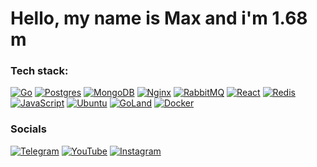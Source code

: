 # Hello, my name is Max and i'm 1.68 m

### Tech stack:
[![Go](https://img.shields.io/badge/go-%2300ADD8.svg?style=for-the-badge&logo=go&logoColor=white)](https://go.dev/) [![Postgres](https://img.shields.io/badge/postgres-%23316192.svg?style=for-the-badge&logo=postgresql&logoColor=white)](https://www.postgresql.org/)  [![MongoDB](https://img.shields.io/badge/MongoDB-%234ea94b.svg?style=for-the-badge&logo=mongodb&logoColor=white)](https://www.mongodb.com/)  [![Nginx](https://img.shields.io/badge/nginx-%23009639.svg?style=for-the-badge&logo=nginx&logoColor=white)](https://nginx.com/)  [![RabbitMQ](https://img.shields.io/badge/Rabbitmq-FF6600?style=for-the-badge&logo=rabbitmq&logoColor=white)](https://www.rabbitmq.com/)  [![React](https://img.shields.io/badge/react-%2320232a.svg?style=for-the-badge&logo=react&logoColor=%2361DAFB)](https://react.dev/)  [![Redis](https://img.shields.io/badge/redis-%23DD0031.svg?style=for-the-badge&logo=redis&logoColor=white)](https://redis.io/)  [![JavaScript](https://img.shields.io/badge/javascript-%23323330.svg?style=for-the-badge&logo=javascript&logoColor=%23F7DF1E)](https://www.javascript.com/)  [![Ubuntu](https://img.shields.io/badge/Ubuntu-E95420?style=for-the-badge&logo=ubuntu&logoColor=white)](https://ubuntu.com/)  [![GoLand](https://img.shields.io/badge/GoLand-0f0f0f?&style=for-the-badge&logo=goland&logoColor=white)](https://www.jetbrains.com/go/)  [![Docker](https://img.shields.io/badge/docker-%230db7ed.svg?style=for-the-badge&logo=docker&logoColor=white)](https://www.docker.com/)  

### Socials 
[![Telegram](https://img.shields.io/badge/Telegram-2CA5E0?style=for-the-badge&logo=telegram&logoColor=white)](https://t.me/YonkoNostrada)  [![YouTube](https://img.shields.io/badge/YouTube-%23FF0000.svg?style=for-the-badge&logo=YouTube&logoColor=white)](https://www.youtube.com/channel/UCBusM2QoshuKuXmuqCDG7Kw)  [![Instagram](https://img.shields.io/badge/Instagram-%23E4405F.svg?style=for-the-badge&logo=Instagram&logoColor=white)](https://www.instagram.com/)  
